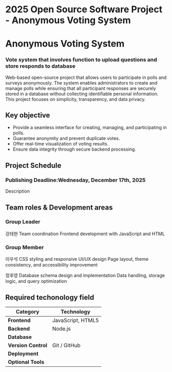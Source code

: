 # 2025 Open Source Software Project - Anonymous Voting System

# Anonymous Voting System

### Vote system that involves function to upload questions and store responds to database
Web-based open-source project that allows users to participate in polls and surveys anonymously. The system enables administrators to create and manage polls while ensuring that all participant responses are securely stored in a database without collecting identifiable personal information. This project focuses on simplicity, transparency, and data privacy.

## Key objective
- Provide a seamless interface for creating, managing, and participating in polls.
- Guarantee anonymity and prevent duplicate votes.
- Offer real-time visualization of voting results.
- Ensure data integrity through secure backend processing.

## Project Schedule
### **Publishing Deadline:Wednesday, December 17th, 2025**
Description

## Team roles & Development areas
### Group Leader
강태현
Team coordination
Frontend development with JavaScript and HTML

### Group Member
이우석
CSS styling and responsive UI/UX design
Page layout, theme consistency, and accessibility improvement

정후영
Database schema design and implementation
Data handling, storage logic, and query optimization

## Required techonology field
| Category            | Technology                                                                        |
| ------------------- | --------------------------------------------------------------------------------- |
| **Frontend**        | JavaScript, HTML5                                                                 |
| **Backend**         | Node.js                                                                           |
| **Database**        |                                                                                   |
| **Version Control** | Git / GitHub                                                                      |
| **Deployment**      |                                                                                   |
| **Optional Tools**  |                                                                                   |
